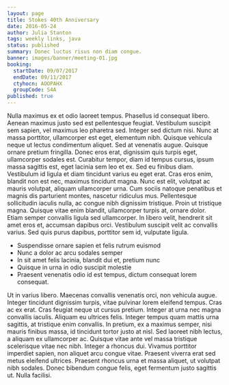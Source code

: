 ```yaml
---
layout: page
title: Stokes 40th Anniversary
date: 2016-05-24
author: Julia Stanton
tags: weekly links, java
status: published
summary: Donec luctus risus non diam congue.
banner: images/banner/meeting-01.jpg
booking:
  startDate: 09/07/2017
  endDate: 09/11/2017
  ctyhocn: AOOPAHX
  groupCode: S4A
published: true
---
```

Nulla maximus ex et odio laoreet tempus. Phasellus id consequat libero. Aenean maximus justo sed est pellentesque feugiat. Vestibulum suscipit sem sapien, vel maximus leo pharetra sed. Integer sed dictum nisi. Nunc at massa porttitor, ullamcorper est eget, elementum nibh. Quisque vehicula neque ut lectus condimentum aliquet. Sed at venenatis augue. Quisque ornare pretium fringilla. Donec eros erat, dignissim quis turpis eget, ullamcorper sodales est. Curabitur tempor, diam id tempus cursus, ipsum massa sagittis est, eget lacinia sem leo et ex. Sed eu finibus diam. Vestibulum id ligula et diam tincidunt varius eu eget erat. Cras eros enim, blandit non est nec, maximus tincidunt magna. Nunc est elit, volutpat ac mauris volutpat, aliquam ullamcorper urna.
Cum sociis natoque penatibus et magnis dis parturient montes, nascetur ridiculus mus. Pellentesque sollicitudin iaculis nulla, ac congue nibh dignissim tristique. Proin ut tristique magna. Quisque vitae enim blandit, ullamcorper turpis at, ornare dolor. Etiam semper convallis ligula sed ullamcorper. In libero velit, hendrerit sit amet eros et, accumsan dapibus orci. Vestibulum suscipit velit ac convallis varius. Sed quis purus dapibus, porttitor sem id, vulputate ligula.

* Suspendisse ornare sapien et felis rutrum euismod
* Nunc a dolor ac arcu sodales semper
* In sit amet felis lacinia, blandit dui et, pretium nunc
* Quisque in urna in odio suscipit molestie
* Praesent venenatis odio id est tempus, dictum consequat lorem consequat.

Ut in varius libero. Maecenas convallis venenatis orci, non vehicula augue. Integer tincidunt dignissim turpis, vitae pulvinar lorem eleifend tempus. Cras ac ex erat. Cras feugiat neque ut cursus pretium. Integer at urna nec magna convallis iaculis. Aliquam eu ultrices felis. Integer tempus quam mattis urna sagittis, at tristique enim convallis.
In pretium, ex a maximus semper, nisi mauris finibus massa, id tincidunt tortor justo at nisl. Sed laoreet nibh lectus, a aliquam ex ullamcorper ac. Quisque vitae ante vel massa tristique scelerisque vitae nec nibh. Integer a rhoncus dui. Vivamus porttitor imperdiet sapien, non aliquet arcu congue vitae. Praesent viverra erat sed metus eleifend ultrices. Praesent rhoncus urna et massa aliquet, ut volutpat nibh sodales. Donec bibendum congue felis, eget fermentum justo sagittis ut. Nulla facilisi.
